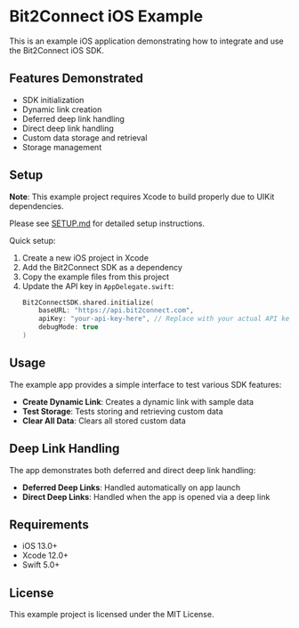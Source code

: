 # Bit2Connect iOS Example

This is an example iOS application demonstrating how to integrate and use the Bit2Connect iOS SDK.

## Features Demonstrated

- SDK initialization
- Dynamic link creation
- Deferred deep link handling
- Direct deep link handling
- Custom data storage and retrieval
- Storage management

## Setup

**Note**: This example project requires Xcode to build properly due to UIKit dependencies.

Please see [SETUP.md](SETUP.md) for detailed setup instructions.

Quick setup:
1. Create a new iOS project in Xcode
2. Add the Bit2Connect SDK as a dependency
3. Copy the example files from this project
4. Update the API key in `AppDelegate.swift`:
   ```swift
   Bit2ConnectSDK.shared.initialize(
       baseURL: "https://api.bit2connect.com",
       apiKey: "your-api-key-here", // Replace with your actual API key
       debugMode: true
   )
   ```

## Usage

The example app provides a simple interface to test various SDK features:

- **Create Dynamic Link**: Creates a dynamic link with sample data
- **Test Storage**: Tests storing and retrieving custom data
- **Clear All Data**: Clears all stored custom data

## Deep Link Handling

The app demonstrates both deferred and direct deep link handling:

- **Deferred Deep Links**: Handled automatically on app launch
- **Direct Deep Links**: Handled when the app is opened via a deep link

## Requirements

- iOS 13.0+
- Xcode 12.0+
- Swift 5.0+

## License

This example project is licensed under the MIT License.
